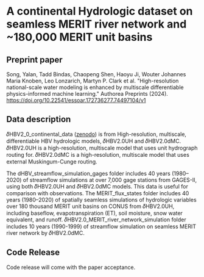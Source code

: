 # A continental Hydrologic dataset on seamless MERIT river network and ~180,000 MERIT unit basins
<!-- ![Alt text](../assets/project-figures/large_domin_Song_2024.jpg) -->

## Preprint paper

Song, Yalan, Tadd Bindas, Chaopeng Shen, Haoyu Ji, Wouter Johannes Maria Knoben, Leo Lonzarich, Martyn P. Clark et al. "High-resolution national-scale water modeling is enhanced by multiscale differentiable physics-informed machine learning." Authorea Preprints (2024). https://doi.org/10.22541/essoar.172736277.74497104/v1

## Data description

𝛿HBV2_0_continental_data ([zenodo](https://zenodo.org/records/13774817)) is from High-resolution, multiscale, differentiable HBV hydrologic models, 𝛿HBV2.0UH and 𝛿HBV2.0dMC.
𝛿HBV2.0UH is a high-resolution, multiscale model that uses unit hydrograph routing for.
𝛿HBV2.0dMC is a high-resolution, multiscale model that uses external Muskingum-Cunge routing.

The dHBV_streamflow_simulation_gages folder includes 40 years (1980–2020) of streamflow simulations at over 7,000 gage stations from GAGES-II, using both 𝛿HBV2.0UH and 𝛿HBV2.0dMC models. This data is useful for comparison with observations.
The MERIT_flux_states folder includes 40 years (1980–2020) of spatially seamless simulations of hydrologic variables over 180 thousand MERIT unit basins on CONUS from 𝛿HBV2.0UH, including baseflow, evapotranspiration (ET), soil moisture, snow water equivalent, and runoff.
𝛿HBV2.0_MERIT_river_network_simulation folder includes 10 years (1990-1999) of streamflow simulation on seamless MERIT river network by 𝛿HBV2.0dMC.

## Code Release

Code release will come with the paper acceptance.


 

